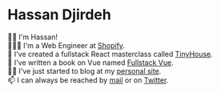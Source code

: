 # Hassan Djirdeh
 
👋🏽 I'm Hassan!<br />
👨🏽‍💻 I'm a Web Engineer at <a href="http://shopify.com/" target="_blank">Shopify</a>.<br />
🐬 I've created a fullstack React masterclass called <a href="https://newline.co/tinyhouse" target="_blank">TinyHouse</a>.<br />
🦌 I've written a book on Vue named <a href="https://newline.co/vue" target="_blank">Fullstack Vue</a>.<br />
✍🏽 I've just started to blog at my <a href="https://www.hassan.rocks/" target="_blank">personal site</a>.<br />
📫 I can always be reached by <a href="mailto:hassan.djirdeh@gmail.com" target="_blank">mail</a> or on <a href="https://twitter.com/djirdehh" target="_blank">Twitter</a>.
